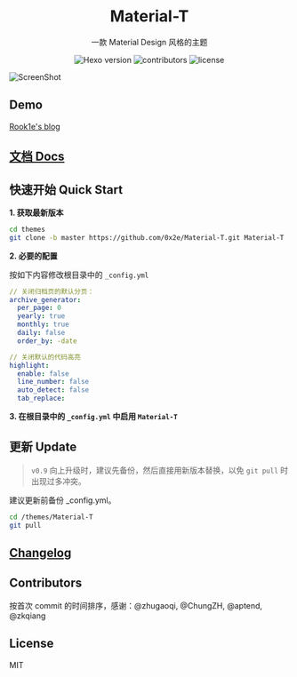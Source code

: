 <h1 align="center">Material-T</h1>

<p align="center">一款 Material Design 风格的主题</p>

<p align="center">
  <img alt="Hexo version" src="https://img.shields.io/badge/Hexo-3%2B-orange">
  <img alt="contributors" src="https://img.shields.io/github/contributors/0x2e/Material-T.svg?style=flat">
  <img alt="license" src="https://img.shields.io/github/license/0x2e/Material-T.svg?style=flat">
</p>

![ScreenShot](https://cdn.jsdelivr.net/gh/0x2E/CDN@master/Material-T/screenshots/index.png)


## Demo

[Rook1e's blog](https://0x2e.github.io)

## [文档 Docs](http://0x2e.github.io/Material-T-docs)

## 快速开始 Quick Start

**1. 获取最新版本**

```bash
cd themes
git clone -b master https://github.com/0x2e/Material-T.git Material-T
  ```

**2. 必要的配置**

按如下内容修改根目录中的 `_config.yml` 

```yml
// 关闭归档页的默认分页：
archive_generator:
  per_page: 0  
  yearly: true
  monthly: true
  daily: false
  order_by: -date

// 关闭默认的代码高亮
highlight:
  enable: false
  line_number: false
  auto_detect: false
  tab_replace:
```

**3. 在根目录中的 `_config.yml` 中启用 `Material-T`**

## 更新 Update

> `v0.9` 向上升级时，建议先备份，然后直接用新版本替换，以免 `git pull` 时出现过多冲突。


建议更新前备份 _config.yml。

```bash
cd /themes/Material-T
git pull
```

## [Changelog](https://github.com/0x2E/Material-T/blob/master/Changelog.md)

## Contributors

按首次 commit 的时间排序，感谢：@zhugaoqi, @ChungZH, @aptend, @zkqiang

## License

MIT
